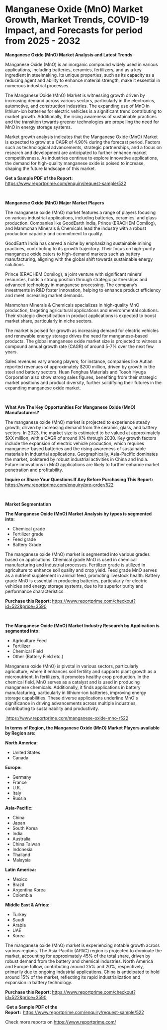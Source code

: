 <p><h1>Manganese Oxide (MnO) Market Growth, Market Trends, COVID-19 Impact, and Forecasts for period from 2025 - 2032</h1></p><p><strong>Manganese Oxide (MnO) Market Analysis and Latest Trends</strong></p>
<p><p>Manganese Oxide (MnO) is an inorganic compound widely used in various applications, including batteries, ceramics, fertilizers, and as a key ingredient in steelmaking. Its unique properties, such as its capacity as a reducing agent and ability to enhance material strength, make it essential in numerous industrial processes. </p><p>The Manganese Oxide (MnO) Market is witnessing growth driven by increasing demand across various sectors, particularly in the electronics, automotive, and construction industries. The expanding use of MnO in lithium-ion batteries for electric vehicles is a significant trend contributing to market growth. Additionally, the rising awareness of sustainable practices and the transition towards greener technologies are propelling the need for MnO in energy storage systems.</p><p>Market growth analysis indicates that the Manganese Oxide (MnO) Market is expected to grow at a CAGR of 4.90% during the forecast period. Factors such as technological advancements, strategic partnerships, and a focus on research and development are anticipated to further enhance market competitiveness. As industries continue to explore innovative applications, the demand for high-quality manganese oxide is poised to increase, shaping the future landscape of this market.</p></p>
<p><strong>Get a Sample PDF of the Report:&nbsp;</strong> <a href="https://www.reportprime.com/enquiry/request-sample/522?utm_campaign=3111&utm_medium=2&utm_source=Github&utm_content=ia&utm_term=18032025&utm_id=manganese-oxide-mno">https://www.reportprime.com/enquiry/request-sample/522</a></p>
<p>&nbsp;</p>
<p><strong>Manganese Oxide (MnO) Major Market Players</strong></p>
<p><p>The manganese oxide (MnO) market features a range of players focusing on various industrial applications, including batteries, ceramics, and glass production. Companies like GoodEarth India, Prince (ERACHEM Comilog), and Manmohan Minerals & Chemicals lead the industry with a robust production capacity and commitment to quality.</p><p>GoodEarth India has carved a niche by emphasizing sustainable mining practices, contributing to its growth trajectory. Their focus on high-purity manganese oxide caters to high-demand markets such as battery manufacturing, aligning with the global shift towards sustainable energy solutions.</p><p>Prince (ERACHEM Comilog), a joint venture with significant mineral resources, holds a strong position through strategic partnerships and advanced technology in manganese processing. The company’s investments in R&D foster innovation, helping to enhance product efficiency and meet increasing market demands.</p><p>Manmohan Minerals & Chemicals specializes in high-quality MnO production, targeting agricultural applications and environmental solutions. Their strategic diversification in product applications is expected to boost market share, particularly in niche sectors.</p><p>The market is poised for growth as increasing demand for electric vehicles and renewable energy storage drives the need for manganese-based products. The global manganese oxide market size is projected to witness a compound annual growth rate (CAGR) of around 5-7% over the next few years.</p><p>Sales revenues vary among players; for instance, companies like Autlan reported revenues of approximately $200 million, driven by growth in the steel and battery sectors. Huan Fenghua Materials and Tosoh Hyuga Corporation also show strong sales figures, benefiting from their strategic market positions and product diversity, further solidifying their futures in the expanding manganese oxide market.</p></p>
<p>&nbsp;</p>
<p><strong>What Are The Key Opportunities For Manganese Oxide (MnO) Manufacturers?</strong></p>
<p><p>The manganese oxide (MnO) market is projected to experience steady growth, driven by increasing demand from the ceramic, glass, and battery sectors. In 2023, the market size is estimated to be valued at approximately $XX million, with a CAGR of around X% through 2030. Key growth factors include the expansion of electric vehicle production, which requires manganese-based batteries and the rising awareness of sustainable materials in industrial applications. Geographically, Asia-Pacific dominates the market, bolstered by robust industrial activities in China and India. Future innovations in MnO applications are likely to further enhance market penetration and profitability.</p></p>
<p><strong>Inquire or Share Your Questions If Any Before Purchasing This Report:</strong> <a href="https://www.reportprime.com/enquiry/pre-order/522?utm_campaign=3111&utm_medium=2&utm_source=Github&utm_content=ia&utm_term=18032025&utm_id=manganese-oxide-mno">https://www.reportprime.com/enquiry/pre-order/522</a></p>
<p>&nbsp;</p>
<p><strong>Market Segmentation</strong></p>
<p><strong>The Manganese Oxide (MnO) Market Analysis by types is segmented into:</strong></p>
<p><ul><li>Chemical grade</li><li>Fertilizer grade</li><li>Feed grade</li><li>Battery Grade</li></ul></p>
<p><p>The manganese oxide (MnO) market is segmented into various grades based on applications. Chemical grade MnO is used in chemical manufacturing and industrial processes. Fertilizer grade is utilized in agriculture to enhance soil quality and crop yield. Feed grade MnO serves as a nutrient supplement in animal feed, promoting livestock health. Battery grade MnO is essential in producing batteries, particularly for electric vehicles and energy storage systems, due to its superior purity and performance characteristics.</p></p>
<p><strong>Purchase this Report:&nbsp;</strong><a href="https://www.reportprime.com/checkout?id=522&price=3590&utm_campaign=3111&utm_medium=2&utm_source=Github&utm_content=ia&utm_term=18032025&utm_id=manganese-oxide-mno">https://www.reportprime.com/checkout?id=522&price=3590</a></p>
<p>&nbsp;</p>
<p><strong>The Manganese Oxide (MnO) Market Industry Research by Application is segmented into:</strong></p>
<p><ul><li>Agriculture Feed</li><li>Fertilizer</li><li>Chemical Field</li><li>Other (Battery Field etc.)</li></ul></p>
<p><p>Manganese oxide (MnO) is pivotal in various sectors, particularly agriculture, where it enhances soil fertility and supports plant growth as a micronutrient. In fertilizers, it promotes healthy crop production. In the chemical field, MnO serves as a catalyst and is used in producing manganese chemicals. Additionally, it finds applications in battery manufacturing, particularly in lithium-ion batteries, improving energy storage capabilities. These diverse applications underline MnO's significance in driving advancements across multiple industries, contributing to sustainability and productivity.</p></p>
<p><a href="https://www.reportprime.com/manganese-oxide-mno-r522?utm_campaign=3111&utm_medium=2&utm_source=Github&utm_content=ia&utm_term=18032025&utm_id=manganese-oxide-mno">&nbsp;https://www.reportprime.com/manganese-oxide-mno-r522</a></p>
<p><strong>In terms of Region, the Manganese Oxide (MnO) Market Players available by Region are:</strong></p>
<p>
    <p> <strong> North America: </strong>
        <ul>
            <li>United States</li>
            <li>Canada</li>
        </ul>
        </p> 
    <p> <strong> Europe: </strong>
        <ul>
            <li>Germany</li>
            <li>France</li>
            <li>U.K.</li>
            <li>Italy</li>
            <li>Russia</li>
        </ul>
        </p> 
    <p> <strong> Asia-Pacific: </strong>
        <ul>
            <li>China</li>
            <li>Japan</li>
            <li>South Korea</li>
            <li>India</li>
            <li>Australia</li>
            <li>China Taiwan</li>
            <li>Indonesia</li>
            <li>Thailand</li>
            <li>Malaysia</li>
        </ul>
        </p> 
    <p> <strong> Latin America: </strong>
        <ul>
            <li>Mexico</li>
            <li>Brazil</li>
            <li>Argentina Korea</li>
            <li>Colombia</li>
        </ul>
        </p> 
    <p> <strong> Middle East & Africa: </strong>
        <ul>
            <li>Turkey</li>
            <li>Saudi</li>
            <li>Arabia</li>
            <li>UAE</li>
            <li>Korea</li>
        </ul>
    </p>
    </p>
<p><p>The manganese oxide (MnO) market is experiencing notable growth across various regions. The Asia-Pacific (APAC) region is projected to dominate the market, accounting for approximately 45% of the total share, driven by robust demand from the battery and chemical industries. North America and Europe follow, contributing around 25% and 20%, respectively, primarily due to ongoing industrial applications. China is anticipated to hold around 15% of the market, reflecting its rapid industrialization and expansion in battery technology.</p></p>
<p><strong>Purchase this Report: </strong><a href="https://www.reportprime.com/checkout?id=522&price=3590&utm_campaign=3111&utm_medium=2&utm_source=Github&utm_content=ia&utm_term=18032025&utm_id=manganese-oxide-mno">https://www.reportprime.com/checkout?id=522&price=3590</a></p>
<p>&nbsp;<strong>Get a Sample PDF of the Report:&nbsp;&nbsp;</strong><a href="https://www.reportprime.com/enquiry/request-sample/522?utm_campaign=3111&utm_medium=2&utm_source=Github&utm_content=ia&utm_term=18032025&utm_id=manganese-oxide-mno">https://www.reportprime.com/enquiry/request-sample/522</a></p>
<p><strong></strong></p>
<p>Check more reports on <a href="https://www.reportprime.com/?utm_campaign=3111&utm_medium=2&utm_source=Github&utm_content=ia&utm_term=18032025&utm_id=manganese-oxide-mno">https://www.reportprime.com/</a></p>